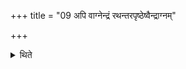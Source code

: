+++
title = "09 अपि वाग्नेन्द्रं रथन्तरपृष्ठेष्वैन्द्राग्नम्"

+++

<details><summary>थिते</summary>

अपि वाग्नेन्द्रं रथन्तरपृष्ठेष्वैन्द्राग्नं बृहत्पृष्ठेषु ९
</details>
